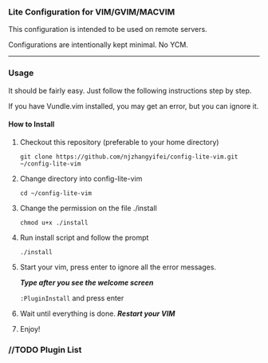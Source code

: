 ### Lite Configuration for VIM/GVIM/MACVIM

This configuration is intended to be used on remote servers.

Configurations are intentionally kept minimal. No YCM.

---

### Usage
It should be fairly easy. Just follow the following instructions step by step.

If you have Vundle.vim installed, you may get an error, but you can ignore it.

#### How to Install
1. Checkout this repository (preferable to your home directory)
    
    `git clone https://github.com/njzhangyifei/config-lite-vim.git ~/config-lite-vim`

2. Change directory into config-lite-vim
    
    `cd ~/config-lite-vim`

3. Change the permission on the file ./install

    `chmod u+x ./install`

4. Run install script and follow the prompt

    `./install`

5. Start your vim, press enter to ignore all the error messages.

   ***Type after you see the welcome screen***

    `:PluginInstall` and press enter

6. Wait until everything is done. ***Restart your VIM***

7. Enjoy!


### //TODO Plugin List
